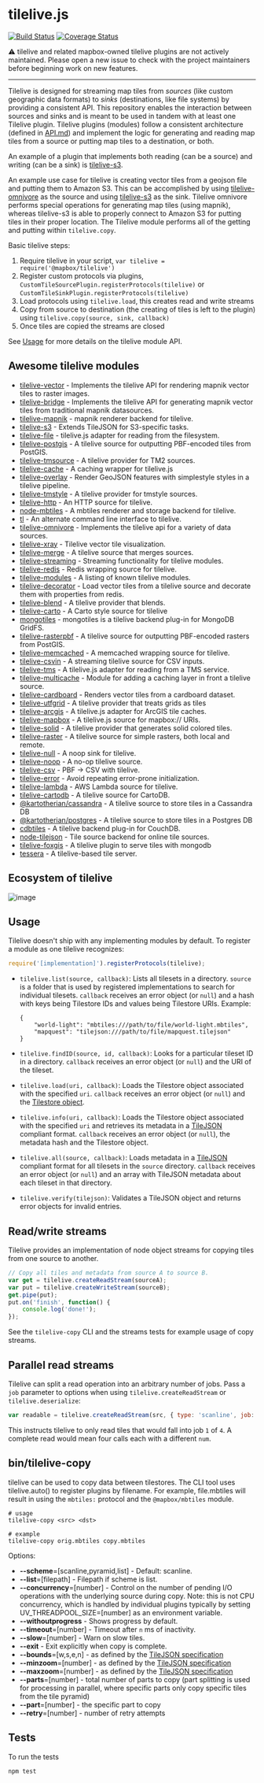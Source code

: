 # tilelive.js

[![Build Status](https://travis-ci.org/mapbox/tilelive.svg?branch=master)](https://travis-ci.org/mapbox/tilelive)
[![Coverage Status](https://coveralls.io/repos/github/mapbox/tilelive/badge.svg?branch=master)](https://coveralls.io/github/mapbox/tilelive?branch=master)

:warning: tilelive and related mapbox-owned tilelive plugins are not actively maintained. Please open a new issue to check with the project maintainers before beginning work on new features.

---

Tilelive is designed for streaming map tiles from _sources_ (like custom geographic data formats) to _sinks_ (destinations, like file systems) by providing a consistent API. This repository enables the interaction between sources and sinks and is meant to be used in tandem with at least one Tilelive plugin. Tilelive plugins (modules) follow a consistent architecture (defined in [API.md](https://github.com/mapbox/tilelive/blob/master/API.md)) and implement the logic for generating and reading map tiles from a source or putting map tiles to a destination, or both.

An example of a plugin that implements both reading (can be a source) and writing (can be a sink) is [tilelive-s3](https://github.com/mapbox/tilelive-s3).

An example use case for tilelive is creating vector tiles from a geojson file and putting them to Amazon S3. This can be accomplished by using [tilelive-omnivore](https://github.com/mapbox/tilelive-omnivore) as the source and using [tilelive-s3](https://github.com/mapbox/tilelive-s3) as the sink. Tilelive omnivore performs special operations for generating map tiles (using mapnik), whereas tilelive-s3 is able to properly connect to Amazon S3 for putting tiles in their proper location. The Tilelive module performs all of the getting and putting within `tilelive.copy`.

Basic tilelive steps:

1. Require tilelive in your script, `var tilelive = require('@mapbox/tilelive')`
1. Register custom protocols via plugins, `CustomTileSourcePlugin.registerProtocols(tilelive)` or `CustomTileSinkPlugin.registerProtocols(tilelive)`
1. Load protocols using `tilelive.load`, this creates read and write streams
1. Copy from source to destination (the creating of tiles is left to the plugin) using `tilelive.copy(source, sink, callback)`
1. Once tiles are copied the streams are closed

See [Usage](#Usage) for more details on the tilelive module API.

## Awesome tilelive modules

- [tilelive-vector](https://github.com/mapbox/tilelive-vector) - Implements the tilelive API for rendering mapnik vector tiles to raster images.
- [tilelive-bridge](https://github.com/mapbox/tilelive-bridge) - Implements the tilelive API for generating mapnik vector tiles from traditional mapnik datasources.
- [tilelive-mapnik](https://github.com/mapbox/tilelive-mapnik) - mapnik renderer backend for tilelive.
- [tilelive-s3](https://github.com/mapbox/tilelive-s3) - Extends TileJSON for S3-specific tasks.
- [tilelive-file](https://github.com/mapbox/tilelive-file) - tilelive.js adapter for reading from the filesystem.
- [tilelive-postgis](https://github.com/stepankuzmin/tilelive-postgis) - A tilelive source for outputting PBF-encoded tiles from PostGIS.
- [tilelive-tmsource](https://github.com/mojodna/tilelive-tmsource) - A tilelive provider for TM2 sources.
- [tilelive-cache](https://github.com/mojodna/tilelive-cache) - A caching wrapper for tilelive.js
- [tilelive-overlay](https://github.com/mapbox/tilelive-overlay) - Render GeoJSON features with simplestyle styles in a tilelive pipeline.
- [tilelive-tmstyle](https://github.com/mojodna/tilelive-tmstyle) - A tilelive provider for tmstyle sources.
- [tilelive-http](https://github.com/mojodna/tilelive-http) - An HTTP source for tilelive.
- [node-mbtiles](https://github.com/mapbox/node-mbtiles) - A mbtiles renderer and storage backend for tilelive.
- [tl](https://github.com/mojodna/tl) - An alternate command line interface to tilelive.
- [tilelive-omnivore](https://github.com/mapbox/tilelive-omnivore) - Implements the tilelive api for a variety of data sources.
- [tilelive-xray](https://github.com/mojodna/tilelive-xray) - Tilelive vector tile visualization.
- [tilelive-merge](https://github.com/mojodna/tilelive-merge) - A tilelive source that merges sources.
- [tilelive-streaming](https://github.com/mojodna/tilelive-streaming) - Streaming functionality for tilelive modules.
- [tilelive-redis](https://github.com/mapbox/tilelive-redis) - Redis wrapping source for tilelive.
- [tilelive-modules](https://github.com/mojodna/tilelive-modules) - A listing of known tilelive modules.
- [tilelive-decorator](https://github.com/mapbox/tilelive-decorator) - Load vector tiles from a tilelive source and decorate them with properties from redis.
- [tilelive-blend](https://github.com/mojodna/tilelive-blend) - A tilelive provider that blends.
- [tilelive-carto](https://github.com/mojodna/tilelive-carto) - A Carto style source for tilelive
- [mongotiles](https://github.com/vsivsi/mongotiles) - mongotiles is a tilelive backend plug-in for MongoDB GridFS.
- [tilelive-rasterpbf](https://github.com/mojodna/tilelive-rasterpbf) - A tilelive source for outputting PBF-encoded rasters from PostGIS.
- [tilelive-memcached](https://github.com/mapbox/tilelive-memcached) - A memcached wrapping source for tilelive.
- [tilelive-csvin](https://github.com/mojodna/tilelive-csvin) - A streaming tilelive source for CSV inputs.
- [tilelive-tms](https://github.com/oscarfonts/tilelive-tms) - A tilelive.js adapter for reading from a TMS service.
- [tilelive-multicache](https://github.com/mapbox/tilelive-multicache) - Module for adding a caching layer in front a tilelive source.
- [tilelive-cardboard](https://github.com/mapbox/tilelive-cardboard) - Renders vector tiles from a cardboard dataset.
- [tilelive-utfgrid](https://github.com/mojodna/tilelive-utfgrid) - A tilelive provider that treats grids as tiles
- [tilelive-arcgis](https://github.com/FuZhenn/tilelive-arcgis) - A tilelive.js adapter for ArcGIS tile caches.
- [tilelive-mapbox](https://github.com/mojodna/tilelive-mapbox) - A tilelive.js source for mapbox:// URIs.
- [tilelive-solid](https://github.com/mojodna/tilelive-solid) - A tilelive provider that generates solid colored tiles.
- [tilelive-raster](https://github.com/mojodna/tilelive-raster) - A tilelive source for simple rasters, both local and remote.
- [tilelive-null](https://github.com/mojodna/tilelive-null) - A noop sink for tilelive.
- [tilelive-noop](https://github.com/mapbox/tilelive-noop) - A no-op tilelive source.
- [tilelive-csv](https://github.com/mojodna/tilelive-csv) - PBF → CSV with tilelive.
- [tilelive-error](https://github.com/mojodna/tilelive-error) - Avoid repeating error-prone initialization.
- [tilelive-lambda](https://github.com/mojodna/tilelive-lambda) - AWS Lambda source for tilelive.
- [tilelive-cartodb](https://github.com/mojodna/tilelive-cartodb) - A tilelive source for CartoDB.
- [@kartotherian/cassandra](https://github.com/kartotherian/cassandra) - A tilelive source to store tiles in a Cassandra DB
- [@kartotherian/postgres](https://github.com/kartotherian/postgres) - A tilelive source to store tiles in a Postgres DB
- [cdbtiles](https://github.com/vsivsi/cdbtiles) - A tilelive backend plug-in for CouchDB.
- [node-tilejson](https://github.com/mapbox/node-tilejson) - Tile source backend for online tile sources.
- [tilelive-foxgis](https://github.com/FoxGIS/tilelive-foxgis) - A tilelive plugin to serve tiles with mongodb
- [tessera](https://github.com/mojodna/tessera) - A tilelive-based tile server.

## Ecosystem of tilelive
![image](https://cloud.githubusercontent.com/assets/1522494/16645056/a8f8fff2-4453-11e6-8ba7-b9aff033f2cd.png)

## Usage

Tilelive doesn't ship with any implementing modules by default. To register a module as one tilelive recognizes:

```javascript
require('[implementation]').registerProtocols(tilelive);
```

* `tilelive.list(source, callback)`: Lists all tilesets in a directory. `source` is a folder that is used by registered implementations to search for individual tilesets. `callback` receives an error object (or `null`) and a hash with keys being Tilestore IDs and values being Tilestore URIs. Example:

      {
          "world-light": "mbtiles:///path/to/file/world-light.mbtiles",
          "mapquest": "tilejson:///path/to/file/mapquest.tilejson"
      }

* `tilelive.findID(source, id, callback)`: Looks for a particular tileset ID in a directory. `callback` receives an error object (or `null`) and the URI of the tileset.

* `tilelive.load(uri, callback)`: Loads the Tilestore object associated with the specified `uri`. `callback` receives an error object (or `null`) and the [Tilestore object](API.md).

* `tilelive.info(uri, callback)`: Loads the Tilestore object associated with the specified `uri` and retrieves its metadata in a [TileJSON](http://github.com/mapbox/tilejson-spec) compliant format. `callback` receives an error object (or `null`), the metadata hash and the Tilestore object.

* `tilelive.all(source, callback)`: Loads metadata in a [TileJSON](http://github.com/mapbox/tilejson-spec) compliant format for all tilesets in the `source` directory. `callback` receives an error object (or `null`) and an array with TileJSON metadata about each tileset in that directory.

* `tilelive.verify(tilejson)`: Validates a TileJSON object and returns error objects for invalid entries.

## Read/write streams

Tilelive provides an implementation of node object streams for copying tiles from one source to another.

```javascript
// Copy all tiles and metadata from source A to source B.
var get = tilelive.createReadStream(sourceA);
var put = tilelive.createWriteStream(sourceB);
get.pipe(put);
put.on('finish', function() {
    console.log('done!');
});
```

See the `tilelive-copy` CLI and the streams tests for example usage of copy streams.

## Parallel read streams

Tilelive can split a read operation into an arbitrary number of jobs. Pass a `job` parameter to options when using `tilelive.createReadStream` or `tilelive.deserialize`:

```javascript
var readable = tilelive.createReadStream(src, { type: 'scanline', job: { total: 4, num: 1 } });
```

This instructs tilelive to only read tiles that would fall into job `1` of `4`. A complete read would mean four calls each with a different `num`.

## bin/tilelive-copy

tilelive can be used to copy data between tilestores. The CLI tool uses tilelive.auto() to register plugins by filename. For example, file.mbtiles will result in using the `mbtiles:` protocol and the `@mapbox/mbtiles` module.

```shell
# usage
tilelive-copy <src> <dst>

# example
tilelive-copy orig.mbtiles copy.mbtiles
```

Options:

* **--scheme**=[scanline,pyramid,list] - Default: scanline.
* **--list**=[filepath] - Filepath if scheme is list.
* **--concurrency**=[number] - Control on the number of pending I/O operations with the underlying source during copy. Note: this is not CPU concurrency, which is handled by individual plugins typically by setting UV_THREADPOOL_SIZE=[number] as an environment variable.
* **--withoutprogress** - Shows progress by default.
* **--timeout**=[number] - Timeout after `n` ms of inactivity.
* **--slow**=[number] - Warn on slow tiles.
* **--exit** - Exit explicitly when copy is complete.
* **--bounds**=[w,s,e,n] - as defined by the [TileJSON specification](https://github.com/mapbox/tilejson-spec)
* **--minzoom**=[number] - as defined by the [TileJSON specification](https://github.com/mapbox/tilejson-spec)
* **--maxzoom**=[number] - as defined by the [TileJSON specification](https://github.com/mapbox/tilejson-spec)
* **--parts**=[number] - total number of parts to copy (part splitting is used for processing in parallel, where specific parts only copy specific tiles from the tile pyramid)
* **--part**=[number] - the specific part to copy
* **--retry**=[number] - number of retry attempts

## Tests

To run the tests

    npm test
